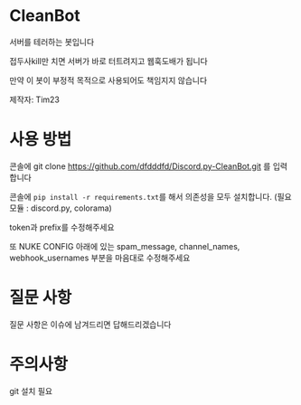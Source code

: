 # CleanBot
서버를 테러하는 봇입니다

접두사kill만 치면 서버가 바로 터트려지고 웹훅도배가 됩니다

만약 이 봇이 부정적 목적으로 사용되어도 책임지지 않습니다

제작자: Tim23

# 사용 방법
콘솔에 git clone https://github.com/dfdddfd/Discord.py-CleanBot.git 를 입력합니다

콘솔에 `pip install -r requirements.txt`를 해서 의존성을 모두 설치합니다. (필요 모듈 : discord.py, colorama)

token과 prefix를 수정해주세요

또 NUKE CONFIG 아래에 있는 spam_message, channel_names, webhook_usernames 부분을 마음대로 수정해주세요

# 질문 사항
질문 사항은 이슈에 남겨드리면 답해드리겠습니다

# 주의사항
git 설치 필요
